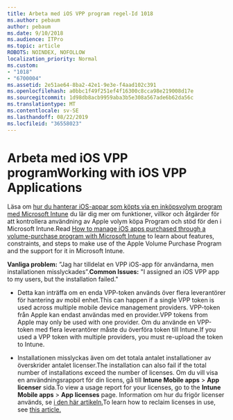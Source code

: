 ```yaml
---
title: Arbeta med iOS VPP program regel-Id 1018
ms.author: pebaum
author: pebaum
ms.date: 9/10/2018
ms.audience: ITPro
ms.topic: article
ROBOTS: NOINDEX, NOFOLLOW
localization_priority: Normal
ms.custom:
- "1018"
- "6700004"
ms.assetid: 2e51ae64-8ba2-42e1-9e3e-f4aad102c391
ms.openlocfilehash: a0bbc1f49f251ef4f16300c8cca98e219008d17e
ms.sourcegitcommit: 1d98db8acb9959aba3b5e308a567ade6b62da56c
ms.translationtype: MT
ms.contentlocale: sv-SE
ms.lasthandoff: 08/22/2019
ms.locfileid: "36558023"
---
```

# <a name="working-with-ios-vpp-applications"></a><span data-ttu-id="7aa78-102">Arbeta med iOS VPP program</span><span class="sxs-lookup"><span data-stu-id="7aa78-102">Working with iOS VPP Applications</span></span>

<span data-ttu-id="7aa78-103">Läsa om [hur du hanterar iOS-appar som köpts via en inköpsvolym program med Microsoft Intune](https://docs.microsoft.com/intune/vpp-apps-ios) du lär dig mer om funktioner, villkor och åtgärder för att kontrollera användning av Apple volym köpa Program och stöd för den i Microsoft Intune.</span><span class="sxs-lookup"><span data-stu-id="7aa78-103">Read [How to manage iOS apps purchased through a volume-purchase program with Microsoft Intune](https://docs.microsoft.com/intune/vpp-apps-ios) to learn about features, constraints, and steps to make use of the Apple Volume Purchase Program and the support for it in Microsoft Intune.</span></span>
  
 <span data-ttu-id="7aa78-104">**Vanliga problem:** ”Jag har tilldelat en VPP iOS-app för användarna, men installationen misslyckades”.</span><span class="sxs-lookup"><span data-stu-id="7aa78-104">**Common Issues:** "I assigned an iOS VPP app to my users, but the installation failed."</span></span>
  
- <span data-ttu-id="7aa78-105">Detta kan inträffa om en enda VPP-token används över flera leverantörer för hantering av mobil enhet.</span><span class="sxs-lookup"><span data-stu-id="7aa78-105">This can happen if a single VPP token is used across multiple mobile device management providers.</span></span> <span data-ttu-id="7aa78-106">VPP-token från Apple kan endast användas med en provider.</span><span class="sxs-lookup"><span data-stu-id="7aa78-106">VPP tokens from Apple may only be used with one provider.</span></span> <span data-ttu-id="7aa78-107">Om du använde en VPP-token med flera leverantörer måste du överföra token till Intune.</span><span class="sxs-lookup"><span data-stu-id="7aa78-107">If you used a VPP token with multiple providers, you must re-upload the token to Intune.</span></span>

- <span data-ttu-id="7aa78-108">Installationen misslyckas även om det totala antalet installationer av överskrider antalet licenser.</span><span class="sxs-lookup"><span data-stu-id="7aa78-108">The installation can also fail if the total number of installations exceed the number of licenses.</span></span> <span data-ttu-id="7aa78-109">Om du vill visa en användningsrapport för din licens, gå till **Intune Mobile apps** \> **App licenser** sida.</span><span class="sxs-lookup"><span data-stu-id="7aa78-109">To view a usage report for your licenses, go to the **Intune Mobile apps** \> **App licenses** page.</span></span> <span data-ttu-id="7aa78-110">Information om hur du frigör licenser används, se [i den här artikeln.](https://docs.microsoft.com/intune/vpp-apps-ios#revoking-app-licenses-and-deleting-tokens)</span><span class="sxs-lookup"><span data-stu-id="7aa78-110">To learn how to reclaim licenses in use, see [this article.](https://docs.microsoft.com/intune/vpp-apps-ios#revoking-app-licenses-and-deleting-tokens)</span></span>

